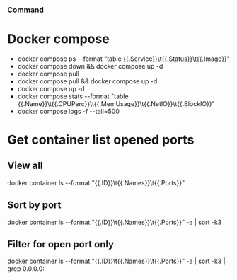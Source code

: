 ### Command ###
# Docker compose
- docker compose ps --format "table {{.Service}}\t{{.Status}}\t{{.Image}}"
- docker compose down && docker compose up -d
- docker compose pull
- docker compose pull && docker compose up -d
- docker compose up -d
- docker compose stats --format "table {{.Name}}\t{{.CPUPerc}}\t{{.MemUsage}}\t{{.NetIO}}\t{{.BlockIO}}"
- docker compose logs -f --tail=500

# Get container list opened ports
## View all
docker container ls --format "{{.ID}}\t{{.Names}}\t{{.Ports}}"
## Sort by port
docker container ls --format "{{.ID}}\t{{.Names}}\t{{.Ports}}" -a | sort -k3
## Filter for open port only
docker container ls --format "{{.ID}}\t{{.Names}}\t{{.Ports}}" -a | sort -k3 | grep 0.0.0.0: